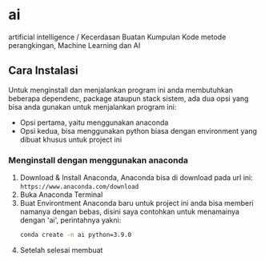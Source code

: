 # ai
artificial intelligence / Kecerdasan Buatan
Kumpulan Kode metode perangkingan, Machine Learning dan AI

## Cara Instalasi
Untuk menginstall dan menjalankan program ini anda membutuhkan beberapa dependenc, package ataupun stack sistem, ada dua opsi yang bisa anda gunakan untuk menjalankan program ini:
* Opsi pertama, yaitu menggunakan anaconda
* Opsi kedua, bisa menggunakan python biasa dengan environment yang dibuat khusus untuk project ini

### Menginstall dengan menggunakan anaconda
1. Download & Install Anaconda, Anaconda bisa di download pada url ini:
```https://www.anaconda.com/download```
2. Buka Anaconda Terminal
3. Buat Environtment Anaconda baru untuk project ini anda bisa memberi namanya dengan bebas, disini saya contohkan untuk menamainya dengan 'ai', perintahnya yakni:
    ```bash
    conda create -n ai python=3.9.0
    ```
4. Setelah selesai membuat 
